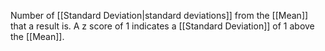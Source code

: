 Number of [[Standard Deviation|standard deviations]] from the [[Mean]] that a result is. A z score of 1 indicates a [[Standard Deviation]] of 1 above the [[Mean]].